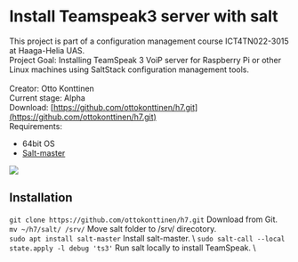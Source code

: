 # Install Teamspeak3 server with salt 
This project is part of a configuration management course ICT4TN022-3015 at Haaga-Helia UAS. \
Project Goal: Installing TeamSpeak 3 VoiP server for Raspberry Pi or other Linux machines using SaltStack configuration management tools. \
\
Creator: Otto Konttinen \
Current stage: Alpha \
Download: [https://github.com/ottokonttinen/h7.git](https://github.com/ottokonttinen/h7.git) \
Requirements: 
+  64bit OS
+  [Salt-master](https://repo.saltproject.io/) 

![](https://ottokonttinen.files.wordpress.com/2022/05/nayttokuva-2022-05-17-033248.png)

## Installation
`git clone https://github.com/ottokonttinen/h7.git` Download from Git. \
`mv ~/h7/salt/ /srv/` Move salt folder to /srv/ direcotory.  \
`sudo apt install salt-master` Install salt-master. \ 
`sudo salt-call --local state.apply -l debug 'ts3'` Run salt locally to install TeamSpeak. \
